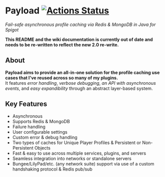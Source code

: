 # Payload [![Actions Status](https://github.com/jonahseguin/Payload/workflows/Java%20CI/badge.svg)](https://github.com/{owner}/{repo}/actions)
*Fail-safe asynchronous profile caching via Redis &amp; MongoDB in Java for Spigot*

**This README and the wiki documentation is currently out of date and needs to be re-written to reflect the new 2.0 re-write.**

## About

**Payload aims to provide an all-in-one solution for the profile caching use cases that I've reused across so many of my plugins.**  
It features *error handling*, *verbose debugging*, *an API with asynchronous events*, and *easy expandibility* through an abstract layer-based system.


## Key Features
- Asynchronous
- Supports Redis & MongoDB
- Failure handling
- User configurable settings
- Custom error & debug handling
- Two types of caches for Unique Player Profiles & Persistent or Non-Persistent Objects
- Fast & easy to use across multiple services, plugins, and servers
- Seamless integration into networks or standalone servers
- Bungee/LilyPad/etc. (any network suite) support via use of a custom handshaking protocol & Redis pub/sub
